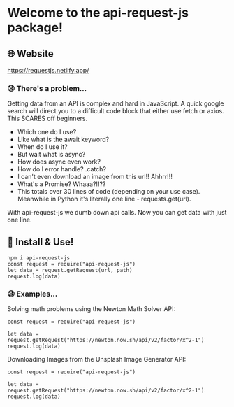 # Welcome to the api-request-js package! 

## 🌐 Website 
https://requestjs.netlify.app/

### 😧 There's a problem...

Getting data from an API is complex and hard in JavaScript. A quick google search will direct you to a difficult code block that either use fetch or axios.<br>
This SCARES off beginners.<br>

- Which one do I use?
- Like what is the await keyword?
- When do I use it?
- But wait what is async?
- How does async even work?
- How do I error handle? .catch?
- I can't even download an image from this url!! Ahhrr!!!
- What's a Promise? Whaaa?!!??
- This totals over 30 lines of code (depending on your use case). Meanwhile in Python it's literally one line - requests.get(url).

With api-request-js we dumb down api calls. Now you can get data with just one line.

## 🚀 Install & Use!

```
npm i api-request-js
const request = require("api-request-js")
let data = request.getRequest(url, path)
request.log(data)
```

### 😧 Examples...

Solving math problems using the Newton Math Solver API:
```
const request = require("api-request-js")

let data = request.getRequest("https://newton.now.sh/api/v2/factor/x^2-1")
request.log(data)
```

Downloading Images from the Unsplash Image Generator API:
```
const request = require("api-request-js")

let data = request.getRequest("https://newton.now.sh/api/v2/factor/x^2-1")
request.log(data)
```
